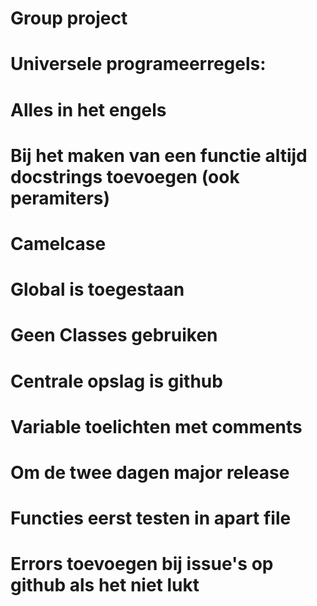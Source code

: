 # Group project

# Universele programeerregels:
# 	Alles in het engels
# 	Bij het maken van een functie altijd docstrings toevoegen (ook peramiters)
# 	Camelcase
# 	Global is toegestaan 
# 	Geen Classes gebruiken 
# 	Centrale opslag is github
# 	Variable toelichten met comments
# 	Om de twee dagen major release
# 	Functies eerst testen in apart file 
#	Errors toevoegen bij issue's op github als het niet lukt 
